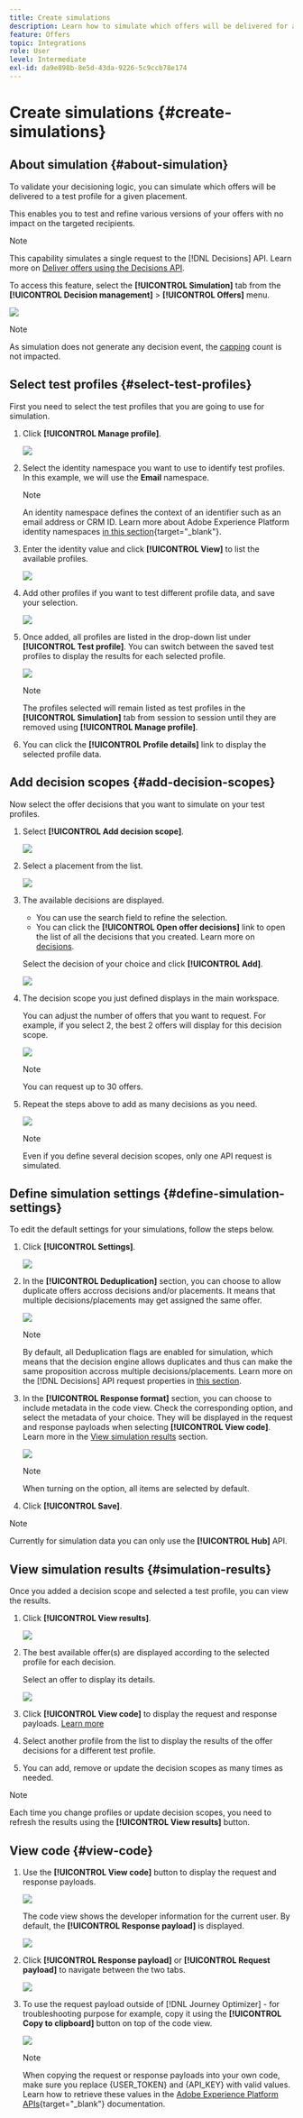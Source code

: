 ```yaml
---
title: Create simulations
description: Learn how to simulate which offers will be delivered for a given placement in order to validate your decisioning logic
feature: Offers
topic: Integrations
role: User
level: Intermediate
exl-id: da9e898b-8e5d-43da-9226-5c9ccb78e174
---
```

# Create simulations {#create-simulations}

## About simulation {#about-simulation}

To validate your decisioning logic, you can simulate which offers will be delivered to a test profile for a given placement.

<!--Simulation allows you to view the results of offer decisions as a selected profile.-->

This enables you to test and refine various versions of your offers with no impact on the targeted recipients.

>[!NOTE]
>
>This capability simulates a single request to the [!DNL Decisions] API. Learn more on [Deliver offers using the Decisions API](../api-reference/decisions-api/deliver-offers.md).

To access this feature, select the **[!UICONTROL Simulation]** tab from the **[!UICONTROL Decision management]** > **[!UICONTROL Offers]** menu.

![](../assets/offers_simulation-tab.png)

>[!NOTE]
>
>As simulation does not generate any decision event, the [capping](../offer-library/creating-personalized-offers.md#capping) count is not impacted.

<!--
➡️ [Discover this feature in video](#video)
-->

## Select test profiles {#select-test-profiles}

First you need to select the test profiles that you are going to use for simulation.

1. Click **[!UICONTROL Manage profile]**.

    ![](../assets/offers_simulation-manage-profile.png)

1. Select the identity namespace you want to use to identify test profiles. In this example, we will use the **Email** namespace.

    >[!NOTE]
    >
    >An identity namespace defines the context of an identifier such as an email address or CRM ID. Learn more about Adobe Experience Platform identity namespaces [in this section](../../start/get-started-identity.md){target="_blank"}.

1. Enter the identity value and click **[!UICONTROL View]** to list the available profiles.

    ![](../assets/offers_simulation-add-profile.png)

1. Add other profiles if you want to test different profile data, and save your selection.

    ![](../assets/offers_simulation-save-profiles.png)

1. Once added, all profiles are listed in the drop-down list under **[!UICONTROL Test profile]**. You can switch between the saved test profiles to display the results for each selected profile.

    ![](../assets/offers_simulation-saved-profiles.png)

    >[!NOTE]
    >
    >The profiles selected will remain listed as test profiles in the **[!UICONTROL Simulation]** tab from session to session until they are removed using **[!UICONTROL Manage profile]**.

1. You can click the **[!UICONTROL Profile details]** link to display the selected profile data.

<!--Learn more on [selecting test profiles](messages/preview.md#select-test-profiles)-->

## Add decision scopes {#add-decision-scopes}

Now select the offer decisions that you want to simulate on your test profiles.

1. Select **[!UICONTROL Add decision scope]**.

    ![](../assets/offers_simulation-add-decision.png)

1. Select a placement from the list.

    ![](../assets/offers_simulation-add-decision-scope.png)

1. The available decisions are displayed.

    * You can use the search field to refine the selection.
    * You can click the **[!UICONTROL Open offer decisions]** link to open the list of all the decisions that you created. Learn more on [decisions](create-offer-activities.md).
    
    Select the decision of your choice and click **[!UICONTROL Add]**.

    ![](../assets/offers_simulation-add-decision-scope-add.png)

1. The decision scope you just defined displays in the main workspace.

    You can adjust the number of offers that you want to request. For example, if you select 2, the best 2 offers will display for this decision scope.

    ![](../assets/offers_simulation-request-offer.png)

    >[!NOTE]
    >
    >You can request up to 30 offers.

1. Repeat the steps above to add as many decisions as you need.

    ![](../assets/offers_simulation-add-more-decisions.png)

    >[!NOTE]
    >
    >Even if you define several decision scopes, only one API request is simulated.

## Define simulation settings {#define-simulation-settings}

To edit the default settings for your simulations, follow the steps below.

1. Click **[!UICONTROL Settings]**.

    ![](../assets/offers_simulation-settings.png)

1. In the **[!UICONTROL Deduplication]** section, you can choose to allow duplicate offers accross decisions and/or placements. It means that multiple decisions/placements may get assigned the same offer.

    ![](../assets/offers_simulation-settings-deduplication.png)

    >[!NOTE]
    >
    >By default, all Deduplication flags are enabled for simulation, which means that the decision engine allows duplicates and thus can make the same proposition accross multiple decisions/placements. Learn more on the [!DNL Decisions] API request properties in [this section](../api-reference/decisions-api/deliver-offers.md).

1. In the **[!UICONTROL Response format]** section, you can choose to include metadata in the code view. Check the corresponding option, and select the metadata of your choice. They will be displayed in the request and response payloads when selecting **[!UICONTROL View code]**. Learn more in the [View simulation results](#simulation-results) section.

    ![](../assets/offers_simulation-settings-response-format.png)

    >[!NOTE]
    >
    >When turning on the option, all items are selected by default.

1. Click **[!UICONTROL Save]**.

>[!NOTE]
>
>Currently for simulation data you can only use the **[!UICONTROL Hub]** API.

<!--
In the **[!UICONTROL API for simulation]** section, select the API you want to use: **[!UICONTROL Hub]** or **[!UICONTROL Edge]**.
Hub and Edge are two different end points for simulation data.

In the **[!UICONTROL Context data]** section, you can add as many elements as needed.

    >[!NOTE]
    >
    >This section is hidden if you select Edge API in the section above. Hub allows the use of Context data, Edge does not.

Context data allows the user to add contextual data that could affect the simulation score.
For instance, let's say the customer has an offer for a discount on ice cream. In the rules for that offer, it can have logic that would rank it higher when the temperature is above 80 degrees. In simulation, the user could add context data: temperature=65 and that offer would rank lower, of they could add temperature=95 and that would rank higher.
-->

## View simulation results {#simulation-results}

Once you added a decision scope and selected a test profile, you can view the results.

1. Click **[!UICONTROL View results]**.

    ![](../assets/offers_simulation-view-results.png)

1. The best available offer(s) are displayed according to the selected profile for each decision.

    Select an offer to display its details.

    ![](../assets/offers_simulation-offer-details.png)

1. Click **[!UICONTROL View code]** to display the request and response payloads. [Learn more](#view-code)

1. Select another profile from the list to display the results of the offer decisions for a different test profile.

1. You can add, remove or update the decision scopes as many times as needed.

>[!NOTE]
>
>Each time you change profiles or update decision scopes, you need to refresh the results using the **[!UICONTROL View results]** button.

## View code {#view-code}

1. Use the **[!UICONTROL View code]** button to display the request and response payloads.

    ![](../assets/offers_simulation-view-code.png)

    The code view shows the developer information for the current user. By default, the **[!UICONTROL Response payload]** is displayed.

    ![](../assets/offers_simulation-request-payload.png)

1. Click **[!UICONTROL Response payload]** or **[!UICONTROL Request payload]** to navigate between the two tabs.

    ![](../assets/offers_simulation-response-payload.png)

1. To use the request payload outside of [!DNL Journey Optimizer] - for troubleshooting purpose for example, copy it using the **[!UICONTROL Copy to clipboard]** button on top of the code view.

    ![](../assets/offers_simulation-copy-payload.png)
    
    <!--You cannot copy the response payload. ACTUALLY YES YOU CAN > to confirm with PM/dev? -->

    >[!NOTE]
    >
    >When copying the request or response payloads into your own code, make sure you replace {USER_TOKEN} and {API_KEY} with valid values. Learn how to retrieve these values in the [Adobe Experience Platform APIs](https://experienceleague.adobe.com/docs/experience-platform/landing/platform-apis/api-authentication.html){target="_blank"} documentation.

